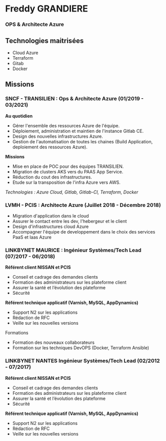 # Freddy GRANDIERE
### OPS & Architecte Azure

## Technologies maitrisées

* Cloud Azure
* Terraform 
* Gitab
* Docker

## Missions

### SNCF - TRANSILIEN : Ops & Architecte Azure (01/2019 - 03/2021)

**Au quotidien**

* Gérer l'ensemble des ressources Azure de l'équipe.
* Déploiement, administration et maintien de l'instance Gitlab CE.
* Design des nouvelles infrastructures Azure.
* Gestion de l'automatisation de toutes les chaines (Build Application, deploiement des ressources Azure).

**Missions**

* Mise en place de POC pour des équipes TRANSILIEN.
* Migration de clusters AKS vers du PAAS App Service.
* Réduction du cout des infrastructures.
* Etude sur la transposition de l'infra Azure vers AWS.

*Technologies : Azure Cloud, Gitlab, Gitlab-CI, Terraform, Docker*

### LVMH - PCIS : Architecte Azure (Juillet 2018 - Décembre 2018)

* Migration d'application dans le cloud
* Assurer le contact entre les dev, l'hebergeur et le client
* Design d'infrastructures cloud Azure
* Accompagner l'équipe de developpement dans le choix des services PaaS et Iaas Azure

### LINKBYNET MAURICE : Ingénieur Systèmes/Tech Lead (07/2017 - 06/2018)

**Référent client NISSAN et PCIS**
* Conseil et cadrage des demandes clients
* Formation des administrateurs sur les plateforme client
* Assurer la santé et l’évolution des plateforme
* Sécurité

**Référent technique applicatif (Varnish, MySQL, AppDynamics)**

* Support N2 sur les applications
* Rédaction de RFC
* Veille sur les nouvelles versions

Formations
* Formation des nouveaux collaborateurs
* Formation sur les techniques DevOPS (Docker, Terraform Ansible)

### LINKBYNET NANTES Ingénieur Systèmes/Tech Lead (02/2012 - 07/2017)

**Référent client NISSAN et PCIS**
* Conseil et cadrage des demandes clients
* Formation des administrateurs sur les plateforme client
* Assurer la santé et l’évolution des plateforme
* Sécurité

**Référent technique applicatif (Varnish, MySQL, AppDynamics)**

* Support N2 sur les applications
* Rédaction de RFC
* Veille sur les nouvelles versions
